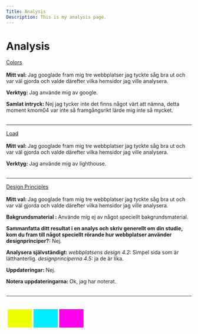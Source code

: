 ```yaml
---
Title: Analysis
Description: This is my analysis page.
---
```


Analysis
==========================

  <a href="analysis/01_colors" class="analysisSubLinks">Colors</a>
  <br>
  <br>
  <strong>Mitt val: </strong>Jag googlade fram mig tre webbplatser jag tyckte såg bra ut och var väl gjorda och valde därefter vilka hemsidor jag ville analysera.

  <strong>Verktyg: </strong>Jag använde mig av google.

  <strong>Samlat intryck: </strong> Nej jag tycker inte det finns något värt att nämna, detta moment kmom04 var inte så framgångsrikt lärde mig inte så mycket.
  <br>
  <br>
  
  <hr>
  <a href="analysis/02_load" class="analysisSubLinks">Load</a>
  <br>
  <br>
  <strong>Mitt val: </strong>Jag googlade fram mig tre webbplatser jag tyckte såg bra ut och var väl gjorda och valde därefter vilka hemsidor jag ville analysera.

  <strong>Verktyg: </strong>Jag använde mig av lighthouse.
  <br>
  <br>
  
  <hr>
  <a href="analysis/03_design_principles" class="analysisSubLinks">Design Principles</a>
  <br>
  <br>
  <strong>Mitt val: </strong>Jag googlade fram mig tre webbplatser jag tyckte såg bra ut och var väl gjorda och valde därefter vilka hemsidor jag ville analysera.

  <strong>Bakgrundsmaterial : </strong> Använde mig ej av något speciellt bakgrundsmaterial.

  <strong>Sammanfatta ditt resultat i en analys och skriv generellt om din studie, kom du fram till något speciellt rörande hur webbplatser använder designprinciper?: </strong>Nej.

  <strong>Analysera självständigt: </strong><i>webbplatsens design 4.2: </i>Simpel sida som är lätthanterlig. <i>designprinciperna 4.5: </i> ja de är lika.

  <strong>Uppdateringar: </strong>Nej.

  <strong>Notera uppdateringarna: </strong>Ok, jag har noterat.
  <br>
  <br>

  <hr>

<br>

<table style="border-spacing: 4px; border-collapse: separate; margin: auto;">
  <tr>
    <td style="height: 50px; width: 50px; background-color: #ef0">
    <td style="height: 50px; width: 50px; background-color: #0ef">
    <td style="height: 50px; width: 50px; background-color: #f0e">
  </tr>
</table>

<!-- 
  https://fpp.net/ 
  https://www.flyhyer.com/
  https://mubasic-test.webflow.io/
-->